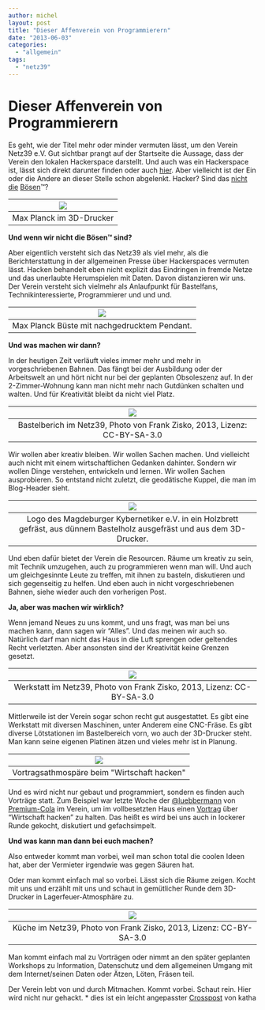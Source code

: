 ```yaml
---
author: michel
layout: post
title: "Dieser Affenverein von Programmierern"
date: "2013-06-03"
categories: 
  - "allgemein"
tags: 
  - "netz39"
---
```


# Dieser Affenverein von Programmierern

Es geht, wie der Titel mehr oder minder vermuten lässt, um den Verein Netz39 e.V. Gut sichtbar prangt auf der Startseite die Aussage, dass der Verein den lokalen Hackerspace darstellt. Und auch was ein Hackerspace ist, lässt sich direkt darunter finden oder auch [hier](http://de.wikipedia.org/wiki/Hackerspace). Aber vielleicht ist der Ein oder die Andere an dieser Stelle schon abgelenkt. Hacker? Sind das [nicht](http://de.wikipedia.org/wiki/Hacker) [die](http://www.spiegel.de/thema/hacker/) [Bösen](https://www.bsi-fuer-buerger.de/BSIFB/DE/GefahrenImNetz/Hacker/hacker_node.html)™?

| ![](/assets/img/post-img/2013/max-plank-3d-drucker.jpg) |
|:--:|
| Max Planck im 3D-Drucker | 

**Und wenn wir nicht die Bösen™ sind?**

Aber eigentlich versteht sich das Netz39 als viel mehr, als die Berichterstattung in der allgemeinen Presse über Hackerspaces vermuten lässt. Hacken behandelt eben nicht explizit das Eindringen in fremde Netze und das unerlaubte Herumspielen mit Daten. Davon distanzieren wir uns. Der Verein versteht sich vielmehr als Anlaufpunkt für Bastelfans, Technikinteressierte, Programmierer und und und.

| ![](/assets/img/post-img/2013/max-plank.jpg) |
|:--:|
| Max Planck Büste mit nachgedrucktem Pendant. | 

**Und was machen wir dann?**

In der heutigen Zeit verläuft vieles immer mehr und mehr in vorgeschriebenen Bahnen. Das fängt bei der Ausbildung oder der Arbeitswelt an und hört nicht nur bei der geplanten Obsoleszenz auf. In der 2-Zimmer-Wohnung kann man nicht mehr nach Gutdünken schalten und walten. Und für Kreativität bleibt da nicht viel Platz.

| ![](/assets/img/post-img/2013/bastelbereich.jpg) |
|:--:|
| Bastelberich im Netz39, Photo von Frank Zisko, 2013, Lizenz: CC-BY-SA-3.0 | 

Wir wollen aber kreativ bleiben. Wir wollen Sachen machen. Und vielleicht auch nicht mit einem wirtschaftlichen Gedanken dahinter. Sondern wir wollen Dinge verstehen, entwickeln und lernen. Wir wollen Sachen ausprobieren. So entstand nicht zuletzt, die geodätische Kuppel, die man im Blog-Header sieht.

| ![](/assets/img/post-img/2013/20130427-1806121-300x219.jpg) |
|:--:|
| Logo des Magdeburger Kybernetiker e.V. in ein Holzbrett gefräst, aus dünnem Bastelholz ausgefräst und aus dem 3D-Drucker. | 

Und eben dafür bietet der Verein die Resourcen. Räume um kreativ zu sein, mit Technik umzugehen, auch zu programmieren wenn man will. Und auch um gleichgesinnte Leute zu treffen, mit ihnen zu basteln, diskutieren und sich gegenseitig zu helfen. Und eben auch in nicht vorgeschriebenen Bahnen, siehe wieder auch den vorherigen Post.

**Ja, aber was machen wir wirklich?**

Wenn jemand Neues zu uns kommt, und uns fragt, was man bei uns machen kann, dann sagen wir “Alles”. Und das meinen wir auch so. Natürlich darf man nicht das Haus in die Luft sprengen oder geltendes Recht verletzten. Aber ansonsten sind der Kreativität keine Grenzen gesetzt.

| ![](/assets/img/post-img/2013/werkstatt.jpg) |
|:--:|
| Werkstatt im Netz39, Photo von Frank Zisko, 2013, Lizenz: CC-BY-SA-3.0 | 

Mittlerweile ist der Verein sogar schon recht gut ausgestattet. Es gibt eine Werkstatt mit diversen Maschinen, unter Anderem eine CNC-Fräse. Es gibt diverse Lötstationen im Bastelbereich vorn, wo auch der 3D-Drucker steht. Man kann seine eigenen Platinen ätzen und vieles mehr ist in Planung.

| ![](/assets/img/post-img/2013/20130523-1904471.jpg) |
|:--:|
| Vortragsathmospäre beim "Wirtschaft hacken" | 

Und es wird nicht nur gebaut und programmiert, sondern es finden auch Vorträge statt. Zum Beispiel war letzte Woche der [@luebbermann](https://twitter.com/luebbermann) von [Premium-Cola](http://www.premium-cola.de/) im Verein, um im vollbesetzten Haus einen [Vortrag](http://bambuser.com/v/3612860) über “Wirtschaft hacken” zu halten. Das heißt es wird bei uns auch in lockerer Runde gekocht, diskutiert und gefachsimpelt.

**Und was kann man dann bei euch machen?**

Also entweder kommt man vorbei, weil man schon total die coolen Ideen hat, aber der Vermieter irgendwie was gegen Säuren hat.

Oder man kommt einfach mal so vorbei. Lässt sich die Räume zeigen. Kocht mit uns und erzählt mit uns und schaut in gemütlicher Runde dem 3D-Drucker in Lagerfeuer-Atmosphäre zu.

| ![](/assets/img/post-img/2013/kueche.jpg) |
|:--:|
| Küche im Netz39, Photo von Frank Zisko, 2013, Lizenz: CC-BY-SA-3.0 |

Man kommt einfach mal zu Vorträgen oder nimmt an den später geplanten Workshops zu Information, Datenschutz und dem allgemeinen Umgang mit dem Internet/seinen Daten oder Ätzen, Löten, Fräsen teil.

Der Verein lebt von und durch Mitmachen. Kommt vorbei. Schaut rein. Hier wird nicht nur gehackt. \* dies ist ein leicht angepasster [Crosspost](http://www.andrelf.de/2013/05/30/dieser-affenverein-von-programmierern/) von katha
